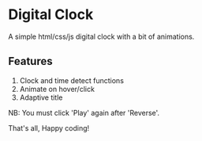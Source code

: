 # Digital Clock
A simple html/css/js digital clock with a bit of animations.

## Features
1. Clock and time detect functions
2. Animate on hover/click
3. Adaptive title

NB: You must click 'Play' again after 'Reverse'.

That's all, Happy coding!
